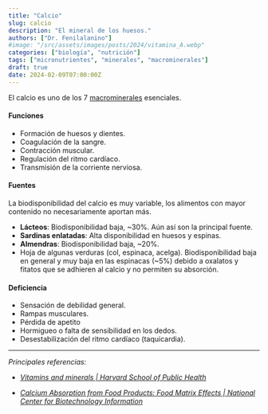 ```yaml
---
title: "Calcio"
slug: calcio
description: "El mineral de los huesos."
authors: ["Dr. Fenilalanino"]
#image: "/src/assets/images/posts/2024/vitamina_A.webp"
categories: ["biología", "nutrición"]
tags: ["micronutrientes", "minerales", "macrominerales"]
draft: true
date: 2024-02-09T07:00:00Z
---
```


El calcio es uno de los 7 [macrominerales](/minerales) esenciales.

#### Funciones
- Formación de huesos y dientes.
- Coagulación de la  sangre.
- Contracción muscular.
- Regulación del ritmo cardíaco.
- Transmisión de la corriente nerviosa.

#### Fuentes
La biodisponibilidad del calcio es muy variable, los alimentos con mayor contenido no necesariamente aportan más.

- **Lácteos**: Biodisponibilidad baja, ~30%. Aún así son la principal fuente.
- **Sardinas enlatadas**: Alta disponibilidad en huesos y espinas.
- **Almendras**: Biodisponibilidad baja, ~20%.
- Hoja de algunas verduras (col, espinaca, acelga). Biodisponibilidad baja en general y muy baja en las espinacas (~5%) debido a oxalatos y fitatos que se adhieren al calcio y no permiten su absorción.


#### Deficiencia
- Sensación de debilidad general.
- Rampas musculares.
- Pérdida de apetito
- Hormigueo o falta de sensibilidad en los dedos.
- Desestabilización del ritmo cardíaco (taquicardia).


---

*Principales referencias:*

- *[Vitamins and minerals | Harvard School of Public Health](https://www.hsph.harvard.edu/nutritionsource/vitamins/)*

- *[Calcium Absorption from Food Products: Food Matrix Effects | National Center for Biotechnology Information](https://www.ncbi.nlm.nih.gov/pmc/articles/PMC8746734/)*
